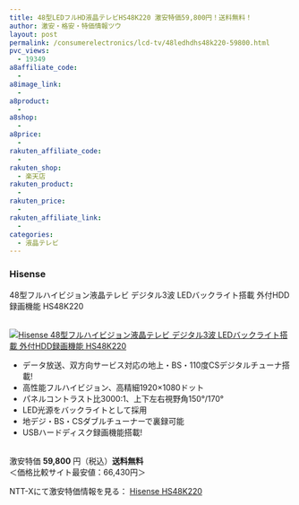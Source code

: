 ```yaml
---
title: 48型LEDフルHD液晶テレビHS48K220 激安特価59,800円！送料無料！
author: 激安・格安・特価情報ツウ
layout: post
permalink: /consumerelectronics/lcd-tv/48ledhdhs48k220-59800.html
pvc_views:
  - 19349
a8affiliate_code:
  - 
a8image_link:
  - 
a8product:
  - 
a8shop:
  - 
a8price:
  - 
rakuten_affiliate_code:
  - 
rakuten_shop:
  - 楽天店
rakuten_product:
  - 
rakuten_price:
  - 
rakuten_affiliate_link:
  - 
categories:
  - 液晶テレビ
---
```

### Hisense  
48型フルハイビジョン液晶テレビ デジタル3波 LEDバックライト搭載 外付HDD録画機能 HS48K220

<div class="img-bg2 img_L">
  <a href="http://px.a8.net/svt/ejp?a8mat=ZYP6S+8IMA3E+S1Q+BWGDT&#038;a8ejpredirect=http://nttxstore.jp/_II_HS14681867" target="_blank"><br /> <img border="0" alt="Hisense 48型フルハイビジョン液晶テレビ デジタル3波 LEDバックライト搭載 外付HDD録画機能 HS48K220" src="http://i1.wp.com/image.nttxstore.jp/l2_images/H/HS/HS14681867.jpg?w=120" data-recalc-dims="1" /></a>
</div>

<!--more-->

  * データ放送、双方向サービス対応の地上・BS・110度CSデジタルチューナ搭載!
  * 高性能フルハイビジョン、高精細1920×1080ドット
  * パネルコントラスト比3000:1、上下左右視野角150°/170°
  * LED光源をバックライトとして採用
  * 地デジ・BS・CSダブルチューナーで裏録可能
  * USBハードディスク録画機能搭載!

<br clear="all" />激安特価 <span class="tokka-price"><strong>59,800</strong></span> 円（税込）**送料無料**  
＜価格比較サイト最安値：66,430円＞  
  
NTT-Xにて激安特価情報を見る： <span class="fs150p"><a href="http://px.a8.net/svt/ejp?a8mat=ZYP6S+8IMA3E+S1Q+BWGDT&#038;a8ejpredirect=http://nttxstore.jp/_II_HS14681867" target="_blank">Hisense HS48K220</a></span>